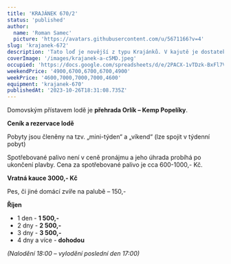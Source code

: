 ```yaml
---
title: 'KRAJÁNEK 670/2'
status: 'published'
author:
  name: 'Roman Samec'
  picture: 'https://avatars.githubusercontent.com/u/5671166?v=4'
slug: 'krajanek-672'
description: 'Tato loď je novější z typu Krajánků. V kajutě je dostatek prostoru pro 4 osoby, včetně spaní a vybavení, s řízením z vnitřní kormidelny a s opalovací palubou na přídi. Vhodné pro rodiny s dětmi nebo samostatný pár, kteří hledají pohodlnou a cenově dostupnou volbu.'
coverImage: '/images/krajanek-a-c5MD.jpeg'
occupied: 'https://docs.google.com/spreadsheets/d/e/2PACX-1vTDzk-BxFl7VEWSIzluwDN4IsXvVILf3r3tTaqvxJhJKMN_xYeQeLinPou1RMBbRw/pubhtml?gid=144343434&single=true'
weekendPrice: '4900,6700,6700,6700,4900'
weekPrice: '4600,7000,7000,7000,4600'
equipment: 'krajanek-670'
publishedAt: '2023-10-26T18:31:08.735Z'
---
```


Domovským přístavem lodě je **přehrada Orlík – Kemp Popelíky**.

**Ceník a rezervace lodě**

Pobyty jsou členěny na tzv. „mini-týden“ a „víkend“ (lze spojit v týdenní pobyt)

Spotřebované palivo není v ceně pronájmu a jeho úhrada probíhá po ukončení plavby. Cena za spotřebované palivo je cca 600-1000,- Kč.

**Vratná kauce 3000,- Kč**

Pes, či jiné domácí zvíře na palubě – 150,-

**Říjen**

- 1 den - **1 500,-**
- 2 dny - **2 500,-**
- 3 dny - **3 500,-**
- 4 dny a více - **dohodou**

*(Nalodění 18:00 – vylodění poslední den 17:00)*